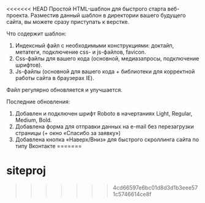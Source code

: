 <<<<<<< HEAD
Простой HTML-шаблон для быстрого старта веб-проекта. Разместив данный шаблон в директории вашего будущего сайта, вы можете сразу приступать к верстке.

Что содержит шаблон:
1. Индексный файл с необходимыми конструкциями: доктайп, метатеги, подключение css- и js-файлов, favicon.
2. Css-файлы для вашего кода (основной, медиазапросы, подключение шрифтов).
3. Js-файлы (основной для вашего кода + библиотеки для корректной работы сайта в браузерах IE).

Файл регулярно обновляется и улучшается. 

Последние обновления:
1. Добавлен и подключен шрифт Roboto в начертаниях Light, Regular, Medium, Bold.
2. Добавлена форма для отправки данных на e-mail без перезагрузки страницы (+ окно «Спасибо за заявку»)
3. Добавлена кнопка «Наверх/Вниз» для быстрого скроллинга сайта по типу Вконтакте
=======
# siteproj
>>>>>>> 4cd66597e6bc01d8d3d1b3eee571c5746614ce8f

